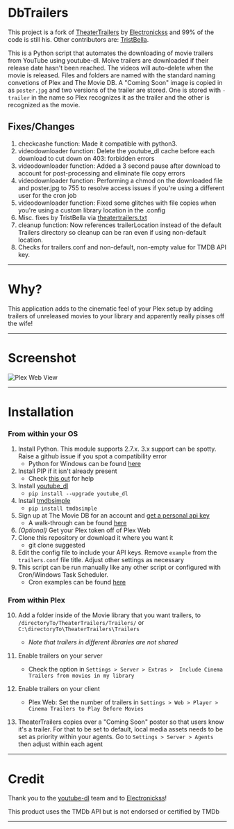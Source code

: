 # DbTrailers

This project is a fork of [TheaterTrailers](https://github.com/Electronickss/TheaterTrailers) by [Electronickss](https://github.com/Electronickss) and 99% of the code is still his. Other contributors are: [TristBella](https://github.com/TristBella).

This is a Python script that automates the downloading of movie trailers from YouTube using youtube-dl. Moive trailers are downloaded if their release date hasn't been reached. The videos will auto-delete when the movie is released. Files and folders are named with the standard naming convetions of  Plex and The Movie DB. A "Coming Soon" image is copied in as `poster.jpg` and two versions of the trailer are stored. One is stored with `-trailer` in the name so Plex recognizes it as the trailer and the other is recognized as the movie.
## Fixes/Changes
1. checkcashe function: Made it compatible with python3.
2. videodownloader function: Delete the youtube_dl cache before each download to cut down on 403: forbidden errors
3. videodownloader function: Added a 3 second pause after download to account for post-processing and eliminate file copy errors
4. videodownloader function: Performing a chmod on the downloaded file and poster.jpg to 755 to resolve access issues if you're using a different user for the cron job
5. videodownloader function: Fixed some glitches with file copies when you're using a custom library location in the .config
6. Misc. fixes by TristBella via [theatertrailers.txt](https://github.com/Electronickss/TheaterTrailers/files/6013437/theaterTrailers.txt)
7. cleanup function: Now references trailerLocation instead of the default Trailers directory so cleanup can be ran even if using non-default location.
8. Checks for trailers.conf and non-default, non-empty value for TMDB API key.
---
# Why?

This application adds to the cinematic feel of your Plex setup by adding trailers of unreleased movies to your library and apparently really pisses off the wife!

---

# Screenshot

![Plex Web View](http://i.imgur.com/uEwB02G.png)

---

# Installation


### From within your OS

1. Install Python. This module supports 2.7.x. 3.x support can be spotty. Raise a github issue if you spot a compatibility error
   * Python for Windows can be found [here](https://www.python.org/downloads/windows/)
2. Install PIP if it isn't already present
   * Check [this out](https://pip.pypa.io/en/stable/installing/) for help
3. Install [youtube_dl](https://rg3.github.io/youtube-dl/index.html)
   * `pip install --upgrade youtube_dl`
4. Install [tmdbsimple](https://pypi.python.org/pypi/tmdbsimple)
   * `pip install tmdbsimple`
5. Sign up at The Movie DB for an account and [get a personal api key](https://www.themoviedb.org/documentation/api)
   * A walk-through can be found [here](https://github.com/Electronickss/TheaterTrailers/wiki/Signing-up-for-a-TMDB-API-Key)
6. *(Optional)* Get your Plex token off of Plex Web
7. Clone this repository or download it where you want it
   * git clone suggested
8. Edit the config file to include your API keys. Remove `example` from the `trailers.conf` file title. Adjust other settings as necessary
9. This script can be run manually like any other script or configured with Cron/Windows Task Scheduler.
   * Cron examples can be found [here](https://github.com/Electronickss/TheaterTrailers/wiki/Cron-Examples)

### From within Plex
   
10. Add a folder inside of the Movie library that you want trailers, to `/directoryTo/TheaterTrailers/Trailers/` or `C:\directoryTo\TheaterTrailers\Trailers`
    * *Note that trailers in different libraries are not shared*

11. Enable trailers on your server
    * Check the option in `Settings > Server > Extras >  Include Cinema Trailers from movies in my library`

12. Enable trailers on your client
    * Plex Web: Set the number of trailers in  `Settings > Web > Player > Cinema Trailers to Play Before Movies`

13. TheaterTrailers copies over a "Coming Soon" poster so that users know it's a trailer. For that to be set to default, local media assets needs to be set as priority within your agents. Go to `Settings > Server > Agents` then adjust within each agent

---

# Credit

Thank you to the [youtube-dl](https://github.com/rg3/youtube-dl) team and to [Electronickss](https://github.com/Electronickss)!

This product uses the TMDb API but is not endorsed or certified by TMDb

---
